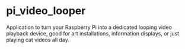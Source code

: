 # pi_video_looper
Application to turn your Raspberry Pi into a dedicated looping video playback device, good for art installations, information displays, or just playing cat videos all day.
